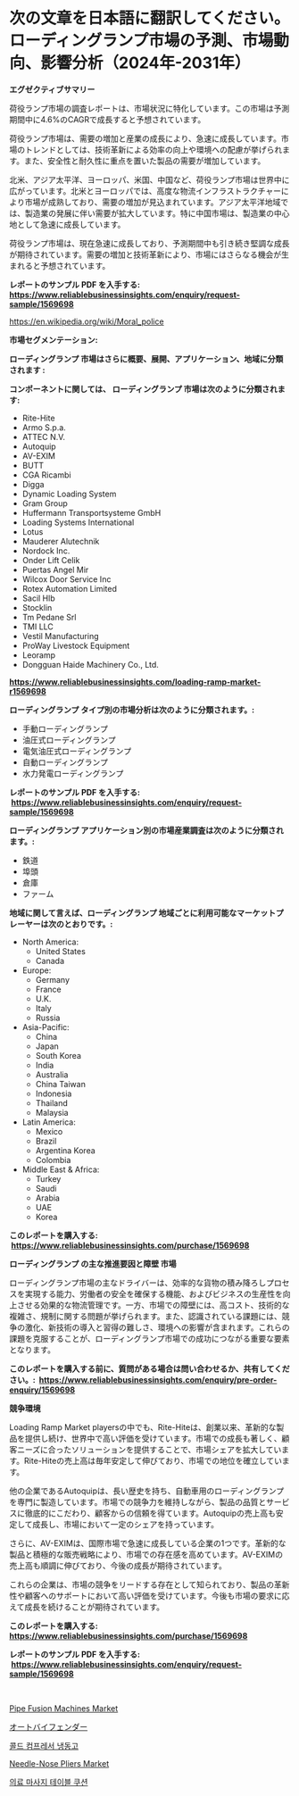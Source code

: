 <p><h1>次の文章を日本語に翻訳してください。 ローディングランプ市場の予測、市場動向、影響分析（2024年-2031年）</h1></p><p><strong>エグゼクティブサマリー</strong></p>
<p><p>荷役ランプ市場の調査レポートは、市場状況に特化しています。この市場は予測期間中に4.6%のCAGRで成長すると予想されています。</p><p>荷役ランプ市場は、需要の増加と産業の成長により、急速に成長しています。市場のトレンドとしては、技術革新による効率の向上や環境への配慮が挙げられます。また、安全性と耐久性に重点を置いた製品の需要が増加しています。</p><p>北米、アジア太平洋、ヨーロッパ、米国、中国など、荷役ランプ市場は世界中に広がっています。北米とヨーロッパでは、高度な物流インフラストラクチャーにより市場が成熟しており、需要の増加が見込まれています。アジア太平洋地域では、製造業の発展に伴い需要が拡大しています。特に中国市場は、製造業の中心地として急速に成長しています。</p><p>荷役ランプ市場は、現在急速に成長しており、予測期間中も引き続き堅調な成長が期待されています。需要の増加と技術革新により、市場にはさらなる機会が生まれると予想されています。</p></p>
<p><strong>レポートのサンプル PDF を入手する: <a href="https://www.reliablebusinessinsights.com/enquiry/request-sample/1569698">https://www.reliablebusinessinsights.com/enquiry/request-sample/1569698</a></strong></p>
<p><a href="https://en.wikipedia.org/wiki/Moral_police">https://en.wikipedia.org/wiki/Moral_police</a></p>
<p><strong>市場セグメンテーション:</strong></p>
<p><strong> ローディングランプ 市場はさらに概要、展開、アプリケーション、地域に分類されます :</strong></p>
<p><strong>コンポーネントに関しては、 ローディングランプ 市場は次のように分類されます: &nbsp;</strong></p>
<p><ul><li>Rite-Hite</li><li>Armo S.p.a.</li><li>ATTEC N.V.</li><li>Autoquip</li><li>AV-EXIM</li><li>BUTT</li><li>CGA Ricambi</li><li>Digga</li><li>Dynamic Loading System</li><li>Gram Group</li><li>Huffermann Transportsysteme GmbH</li><li>Loading Systems International</li><li>Lotus</li><li>Mauderer Alutechnik</li><li>Nordock Inc.</li><li>Onder Lift Celik</li><li>Puertas Angel Mir</li><li>Wilcox Door Service Inc</li><li>Rotex Automation Limited</li><li>Sacil Hlb</li><li>Stocklin</li><li>Tm Pedane Srl</li><li>TMI LLC</li><li>Vestil Manufacturing</li><li>ProWay Livestock Equipment</li><li>Leoramp</li><li>Dongguan Haide Machinery Co., Ltd.</li></ul></p>
<p><strong><a href="https://www.reliablebusinessinsights.com/loading-ramp-market-r1569698">https://www.reliablebusinessinsights.com/loading-ramp-market-r1569698</a></strong></p>
<p><strong> ローディングランプ タイプ別の市場分析は次のように分類されます。:</strong></p>
<p><ul><li>手動ローディングランプ</li><li>油圧式ローディングランプ</li><li>電気油圧式ローディングランプ</li><li>自動ローディングランプ</li><li>水力発電ローディングランプ</li></ul></p>
<p><strong>レポートのサンプル PDF を入手する: &nbsp;<a href="https://www.reliablebusinessinsights.com/enquiry/request-sample/1569698">https://www.reliablebusinessinsights.com/enquiry/request-sample/1569698</a></strong></p>
<p><strong> ローディングランプ アプリケーション別の市場産業調査は次のように分類されます。:</strong></p>
<p><ul><li>鉄道</li><li>埠頭</li><li>倉庫</li><li>ファーム</li></ul></p>
<p><strong>地域に関して言えば、ローディングランプ 地域ごとに利用可能なマーケットプレーヤーは次のとおりです。:</strong></p>
<p><ul>
    <li>
        North America:
        <ul>
            <li>United States</li>
            <li>Canada</li>
        </ul>
    </li>
    <li>
        Europe:
        <ul>
            <li>Germany</li>
            <li>France</li>
            <li>U.K.</li>
            <li>Italy</li>
            <li>Russia</li>
        </ul>
    </li>
    <li>
        Asia-Pacific:
        <ul>
            <li>China</li>
            <li>Japan</li>
            <li>South Korea</li>
            <li>India</li>
            <li>Australia</li>
            <li>China Taiwan</li>
            <li>Indonesia</li>
            <li>Thailand</li>
            <li>Malaysia</li>
        </ul>
    </li>
    <li>
        Latin America:
        <ul>
            <li>Mexico</li>
            <li>Brazil</li>
            <li>Argentina Korea</li>
            <li>Colombia</li>
        </ul>
    </li>
    <li>
        Middle East & Africa:
        <ul>
            <li>Turkey</li>
            <li>Saudi</li>
            <li>Arabia</li>
            <li>UAE</li>
            <li>Korea</li>
        </ul>
    </li>
    </ul></p>
<p><strong>このレポートを購入する: &nbsp;<a href="https://www.reliablebusinessinsights.com/purchase/1569698">https://www.reliablebusinessinsights.com/purchase/1569698</a></strong></p>
<p><strong>ローディングランプ の主な推進要因と障壁 市場</strong></p>
<p><p>ローディングランプ市場の主なドライバーは、効率的な貨物の積み降ろしプロセスを実現する能力、労働者の安全を確保する機能、およびビジネスの生産性を向上させる効果的な物流管理です。一方、市場での障壁には、高コスト、技術的な複雑さ、規制に関する問題が挙げられます。また、認識されている課題には、競争の激化、新技術の導入と習得の難しさ、環境への影響が含まれます。これらの課題を克服することが、ローディングランプ市場での成功につながる重要な要素となります。</p></p>
<p><strong>このレポートを購入する前に、質問がある場合は問い合わせるか、共有してください。:&nbsp; <a href="https://www.reliablebusinessinsights.com/enquiry/pre-order-enquiry/1569698">https://www.reliablebusinessinsights.com/enquiry/pre-order-enquiry/1569698</a></strong></p>
<p><strong>競争環境</strong></p>
<p><p>Loading Ramp Market playersの中でも、Rite-Hiteは、創業以来、革新的な製品を提供し続け、世界中で高い評価を受けています。市場での成長も著しく、顧客ニーズに合ったソリューションを提供することで、市場シェアを拡大しています。Rite-Hiteの売上高は毎年安定して伸びており、市場での地位を確立しています。</p><p>他の企業であるAutoquipは、長い歴史を持ち、自動車用のローディングランプを専門に製造しています。市場での競争力を維持しながら、製品の品質とサービスに徹底的にこだわり、顧客からの信頼を得ています。Autoquipの売上高も安定して成長し、市場において一定のシェアを持っています。</p><p>さらに、AV-EXIMは、国際市場で急速に成長している企業の1つです。革新的な製品と積極的な販売戦略により、市場での存在感を高めています。AV-EXIMの売上高も順調に伸びており、今後の成長が期待されています。</p><p>これらの企業は、市場の競争をリードする存在として知られており、製品の革新性や顧客へのサポートにおいて高い評価を受けています。今後も市場の要求に応えて成長を続けることが期待されています。</p></p>
<p><strong>このレポートを購入する: &nbsp; <a href="https://www.reliablebusinessinsights.com/purchase/1569698">https://www.reliablebusinessinsights.com/purchase/1569698</a></strong></p>
<p><strong>レポートのサンプル PDF を入手する: &nbsp;<a href="https://www.reliablebusinessinsights.com/enquiry/request-sample/1569698">https://www.reliablebusinessinsights.com/enquiry/request-sample/1569698</a></strong><strong></strong></p>
<p>&nbsp;</p>
<p><p><a href="https://github.com/amirvaghari/Market-Research-Report-List-1/blob/main/pipe-fusion-machines-market.md">Pipe Fusion Machines Market</a></p><p><a href="https://github.com/zjkmgcs938405/Market-Research-Report-List-2/blob/main/3196247156796.md">オートバイフェンダー</a></p><p><a href="https://github.com/hxzi07639916/Market-Research-Report-List-2/blob/main/6746342168045.md">콜드 컴프레서 냉동고</a></p><p><a href="https://www.linkedin.com/pulse/needle-nose-pliers-market-comprehensive-assessment-type-u1dsc">Needle-Nose Pliers Market</a></p><p><a href="https://github.com/mdmazharulnwr786/Market-Research-Report-List-1/blob/main/8218431168044.md">의료 마사지 테이블 쿠션</a></p></p>